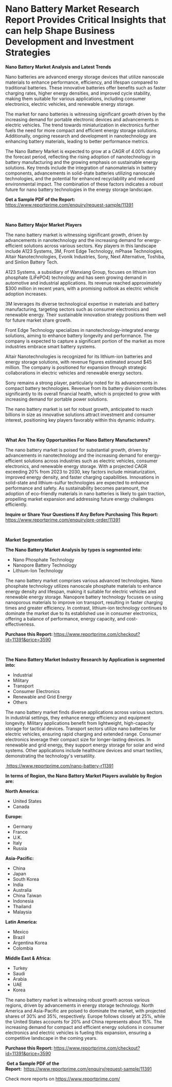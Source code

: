 <p><h1>Nano Battery Market Research Report Provides Critical Insights that can help Shape Business Development and Investment Strategies</h1></p><p><strong>Nano Battery Market Analysis and Latest Trends</strong></p>
<p><p>Nano batteries are advanced energy storage devices that utilize nanoscale materials to enhance performance, efficiency, and lifespan compared to traditional batteries. These innovative batteries offer benefits such as faster charging rates, higher energy densities, and improved cycle stability, making them suitable for various applications, including consumer electronics, electric vehicles, and renewable energy storage.</p><p>The market for nano batteries is witnessing significant growth driven by the increasing demand for portable electronic devices and advancements in electric vehicles. The trend towards miniaturization in electronics further fuels the need for more compact and efficient energy storage solutions. Additionally, ongoing research and development in nanotechnology are enhancing battery materials, leading to better performance metrics.</p><p>The Nano Battery Market is expected to grow at a CAGR of 4.00% during the forecast period, reflecting the rising adoption of nanotechnology in battery manufacturing and the growing emphasis on sustainable energy solutions. Key trends include the integration of nanomaterials in battery components, advancements in solid-state batteries utilizing nanoscale technologies, and the potential for enhanced recyclability and reduced environmental impact. The combination of these factors indicates a robust future for nano battery technologies in the energy storage landscape.</p></p>
<p><strong>Get a Sample PDF of the Report:&nbsp;</strong> <a href="https://www.reportprime.com/enquiry/request-sample/11391?utm_campaign=3581&utm_medium=2&utm_source=Github&utm_content=ia&utm_term=20032025&utm_id=nano-battery">https://www.reportprime.com/enquiry/request-sample/11391</a></p>
<p>&nbsp;</p>
<p><strong>Nano Battery Major Market Players</strong></p>
<p><p>The nano battery market is witnessing significant growth, driven by advancements in nanotechnology and the increasing demand for energy-efficient solutions across various sectors. Key players in this landscape include A123 Systems, 3M, Front Edge Technology, mPhase Technologies, Altair Nanotechnologies, Evonik Industries, Sony, Next Alternative, Toshiba, and Sinlion Battery Tech.</p><p>A123 Systems, a subsidiary of Wanxiang Group, focuses on lithium iron phosphate (LiFePO4) technology and has seen growing demand in automotive and industrial applications. Its revenue reached approximately $300 million in recent years, with a promising outlook as electric vehicle adoption increases.</p><p>3M leverages its diverse technological expertise in materials and battery manufacturing, targeting sectors such as consumer electronics and renewable energy. Their sustainable innovation strategy positions them well for future market share growth.</p><p>Front Edge Technology specializes in nanotechnology-integrated energy solutions, aiming to enhance battery longevity and performance. The company is expected to capture a significant portion of the market as more industries embrace smart battery systems.</p><p>Altair Nanotechnologies is recognized for its lithium-ion batteries and energy storage solutions, with revenue figures estimated around $45 million. The company is positioned for expansion through strategic collaborations in electric vehicles and renewable energy sectors.</p><p>Sony remains a strong player, particularly noted for its advancements in compact battery technologies. Revenue from its battery division contributes significantly to its overall financial health, which is projected to grow with increasing demand for portable power solutions.</p><p>The nano battery market is set for robust growth, anticipated to reach billions in size as innovative solutions attract investment and consumer interest, positioning key players favorably within this dynamic industry.</p></p>
<p>&nbsp;</p>
<p><strong>What Are The Key Opportunities For Nano Battery Manufacturers?</strong></p>
<p><p>The nano battery market is poised for substantial growth, driven by advancements in nanotechnology and the increasing demand for energy-efficient solutions across industries such as electric vehicles, consumer electronics, and renewable energy storage. With a projected CAGR exceeding 20% from 2023 to 2030, key factors include miniaturization, improved energy density, and faster charging capabilities. Innovations in solid-state and lithium-sulfur technologies are expected to enhance performance and safety. As sustainability becomes paramount, the adoption of eco-friendly materials in nano batteries is likely to gain traction, propelling market expansion and addressing future energy challenges efficiently.</p></p>
<p><strong>Inquire or Share Your Questions If Any Before Purchasing This Report:</strong> <a href="https://www.reportprime.com/enquiry/pre-order/11391?utm_campaign=3581&utm_medium=2&utm_source=Github&utm_content=ia&utm_term=20032025&utm_id=nano-battery">https://www.reportprime.com/enquiry/pre-order/11391</a></p>
<p>&nbsp;</p>
<p><strong>Market Segmentation</strong></p>
<p><strong>The Nano Battery Market Analysis by types is segmented into:</strong></p>
<p><ul><li>Nano Phosphate Technology</li><li>Nanopore Battery Technology</li><li>Lithium-Ion Technology</li></ul></p>
<p><p>The nano battery market comprises various advanced technologies. Nano phosphate technology utilizes nanoscale phosphate materials to enhance energy density and lifespan, making it suitable for electric vehicles and renewable energy storage. Nanopore battery technology focuses on using nanoporous materials to improve ion transport, resulting in faster charging times and greater efficiency. In contrast, lithium-ion technology continues to dominate the market due to its established use in consumer electronics, offering a balance of performance, energy capacity, and cost-effectiveness.</p></p>
<p><strong>Purchase this Report:&nbsp;</strong><a href="https://www.reportprime.com/checkout?id=11391&price=3590&utm_campaign=3581&utm_medium=2&utm_source=Github&utm_content=ia&utm_term=20032025&utm_id=nano-battery">https://www.reportprime.com/checkout?id=11391&price=3590</a></p>
<p>&nbsp;</p>
<p><strong>The Nano Battery Market Industry Research by Application is segmented into:</strong></p>
<p><ul><li>Industrial</li><li>Military</li><li>Transport</li><li>Consumer Electronics</li><li>Renewable and Grid Energy</li><li>Others</li></ul></p>
<p><p>The nano battery market finds diverse applications across various sectors. In industrial settings, they enhance energy efficiency and equipment longevity. Military applications benefit from lightweight, high-capacity storage for tactical devices. Transport sectors utilize nano batteries for electric vehicles, ensuring rapid charging and extended range. Consumer electronics leverage their compact size for longer-lasting devices. In renewable and grid energy, they support energy storage for solar and wind systems. Other applications include healthcare devices and smart textiles, demonstrating the technology's versatility.</p></p>
<p><a href="https://www.reportprime.com/nano-battery-r11391?utm_campaign=3581&utm_medium=2&utm_source=Github&utm_content=ia&utm_term=20032025&utm_id=nano-battery">&nbsp;https://www.reportprime.com/nano-battery-r11391</a></p>
<p><strong>In terms of Region, the Nano Battery Market Players available by Region are:</strong></p>
<p>
    <p> <strong> North America: </strong>
        <ul>
            <li>United States</li>
            <li>Canada</li>
        </ul>
        </p> 
    <p> <strong> Europe: </strong>
        <ul>
            <li>Germany</li>
            <li>France</li>
            <li>U.K.</li>
            <li>Italy</li>
            <li>Russia</li>
        </ul>
        </p> 
    <p> <strong> Asia-Pacific: </strong>
        <ul>
            <li>China</li>
            <li>Japan</li>
            <li>South Korea</li>
            <li>India</li>
            <li>Australia</li>
            <li>China Taiwan</li>
            <li>Indonesia</li>
            <li>Thailand</li>
            <li>Malaysia</li>
        </ul>
        </p> 
    <p> <strong> Latin America: </strong>
        <ul>
            <li>Mexico</li>
            <li>Brazil</li>
            <li>Argentina Korea</li>
            <li>Colombia</li>
        </ul>
        </p> 
    <p> <strong> Middle East & Africa: </strong>
        <ul>
            <li>Turkey</li>
            <li>Saudi</li>
            <li>Arabia</li>
            <li>UAE</li>
            <li>Korea</li>
        </ul>
    </p>
    </p>
<p><p>The nano battery market is witnessing robust growth across various regions, driven by advancements in energy storage technology. North America and Asia-Pacific are poised to dominate the market, with projected shares of 30% and 35%, respectively. Europe follows closely at 25%, while the United States accounts for 20% and China represents about 15%. The increasing demand for compact and efficient energy solutions in consumer electronics and electric vehicles is fueling this expansion, ensuring a competitive landscape in the coming years.</p></p>
<p><strong>Purchase this Report: </strong><a href="https://www.reportprime.com/checkout?id=11391&price=3590&utm_campaign=3581&utm_medium=2&utm_source=Github&utm_content=ia&utm_term=20032025&utm_id=nano-battery">https://www.reportprime.com/checkout?id=11391&price=3590</a></p>
<p>&nbsp;<strong>Get a Sample PDF of the Report:&nbsp;&nbsp;</strong><a href="https://www.reportprime.com/enquiry/request-sample/11391?utm_campaign=3581&utm_medium=2&utm_source=Github&utm_content=ia&utm_term=20032025&utm_id=nano-battery">https://www.reportprime.com/enquiry/request-sample/11391</a></p>
<p><strong></strong></p>
<p>Check more reports on <a href="https://www.reportprime.com/?utm_campaign=3581&utm_medium=2&utm_source=Github&utm_content=ia&utm_term=20032025&utm_id=nano-battery">https://www.reportprime.com/</a></p>